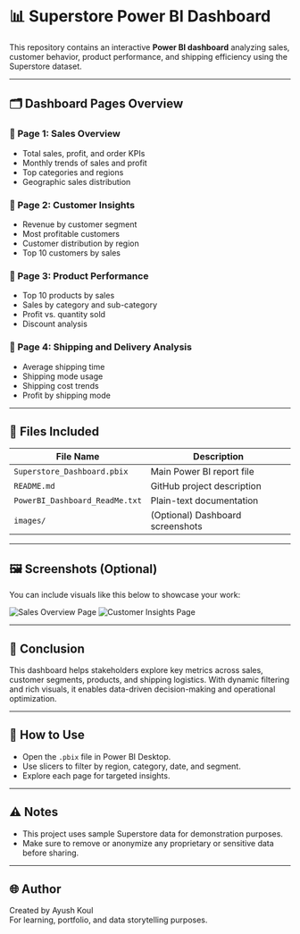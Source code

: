 
# 📊 Superstore Power BI Dashboard

This repository contains an interactive **Power BI dashboard** analyzing sales, customer behavior, product performance, and shipping efficiency using the Superstore dataset.

---

## 🗂️ Dashboard Pages Overview

### 🔹 Page 1: Sales Overview
- Total sales, profit, and order KPIs
- Monthly trends of sales and profit
- Top categories and regions
- Geographic sales distribution

### 🔹 Page 2: Customer Insights
- Revenue by customer segment
- Most profitable customers
- Customer distribution by region
- Top 10 customers by sales

### 🔹 Page 3: Product Performance
- Top 10 products by sales
- Sales by category and sub-category
- Profit vs. quantity sold
- Discount analysis

### 🔹 Page 4: Shipping and Delivery Analysis
- Average shipping time
- Shipping mode usage
- Shipping cost trends
- Profit by shipping mode

---

## 📂 Files Included

| File Name | Description |
|-----------|-------------|
| `Superstore_Dashboard.pbix` | Main Power BI report file |
| `README.md` | GitHub project description |
| `PowerBI_Dashboard_ReadMe.txt` | Plain-text documentation |
| `images/` | (Optional) Dashboard screenshots |

---

## 🖼️ Screenshots (Optional)

You can include visuals like this below to showcase your work:

![Sales Overview Page](images/sales-overview.png)
![Customer Insights Page](images/customer-insights.png)

---

## 📝 Conclusion

This dashboard helps stakeholders explore key metrics across sales, customer segments, products, and shipping logistics. With dynamic filtering and rich visuals, it enables data-driven decision-making and operational optimization.

---

## 📌 How to Use
- Open the `.pbix` file in Power BI Desktop.
- Use slicers to filter by region, category, date, and segment.
- Explore each page for targeted insights.

---

## ⚠️ Notes
- This project uses sample Superstore data for demonstration purposes.
- Make sure to remove or anonymize any proprietary or sensitive data before sharing.

---

## 🌐 Author
Created by Ayush Koul  
For learning, portfolio, and data storytelling purposes.
